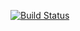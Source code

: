 [![Build Status](https://travis-ci.com/baptistesa/jobeet-back.svg?token=yqpWqamvFpbqcFeB9qAd&branch=master)](https://travis-ci.com/baptistesa/jobeet-back)
